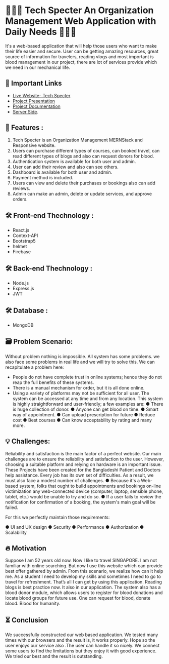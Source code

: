 # 📌📌📌 Tech Specter An Organization Management Web Application with Daily Needs 📌📌📌

It's a web-based application that will help those users who want to make their life easier and secure. User can be getting amazing resources, great source of information for travelers, reading vlogs and most important is blood management in our project, there are lot of services provide which we need in our mechanical life.


## 🚀 Important Links

- [Live Website- Tech Specter](https://agency-97aa4.web.app/)
- [Project Presentation](https://docs.google.com/presentation/d/1O11rhGDIw7LHqvoPr_UsC3YpMGp1UbJh/edit?usp=share_link&ouid=109756157162586402730&rtpof=true&sd=true)
- [Project Documentation](https://drive.google.com/file/d/1tOQI7dNMEWEoLmJH5NdPcDhLLxtFvLZU/view?usp=share_link)
- [Server Side](https://github.com/shahidmonowarr/tech-specter-server).

## 💎 Features :

01. Tech Specter is an Organization Management MERNStack and Responsive website.
02. Users can purchase different types of courses, can booked travel, can read different types of blogs and also can request donors for blood.
03. Authentication system is available for both user and admin.
04. User can add their review and also can see others.
05. Dashboard is available for both user and admin.
06. Payment method is included. 
07. Users can view and delete their purchases or bookings also can add reviews. 
08. Admin can make an admin, delete or update services, and approve orders.

## 🛠 Front-end Thechnology : 
* React.js
* Context-API
* Bootstrap5
* helmet
* Firebase

## 🛠 Back-end Thechnology : 
* Node.js
* Express.js
* JWT

## 🛠 Database : 
* MongoDB

## 🗃️ Problem Scenario: 
Without problem nothing is impossible. All system has some problems. we also face some problems in real life and we will try to solve this.
We can recapitulate a problem here:
* People do not have complete trust in online systems; hence they do not reap the full benefits of these systems.
* There is a manual mechanism for order, but it is all done online.
* Using a variety of platforms may not be sufficient for all user.
The system can be accessed at any time and from any location. This system is highly straightforward and user-friendly; a few examples are:
● There is huge collection of donor.
● Anyone can get blood on time.
● Smart way of appointment.
● Can upload prescription for future
● Reduce cost
● Best courses
● Can know acceptability by rating and many more.

## 💡 Challenges: 
Reliability and satisfaction is the main factor of a perfect website. Our main challenges are to ensure the reliability and satisfaction to the user. However, choosing a suitable platform and relying on hardware is an important issue. These Projects have been created for the Bangladeshi Patient and Doctors help assistance.
Every job has its own set of difficulties. As a result, we must also face a modest number of challenges.
● Because it's a Web-based system, folks that ought to build appointments and
bookings on-line victimization any web-connected device (computer, laptop,
sensible phone, tablet, etc.) would be unable to try and do so.
● If a user fails to review the notification for confirmation of a booking, the
system's main goal will be failed. 

For this we perfectly maintain those requirements:

● UI and UX design
● Security
● Performance
● Authorization
● Scalability
   
    
## 🔥 Motivation
Suppose I am 52 years old now. Now I like to travel SINGAPORE. I am not familiar with online searching. But now I use this website which can provide best offer gathered by admin. From this scenario, we realize how can it help me. As a student I need to develop my skills and sometimes I need to go to travel for refreshment. That’s all I can get by using this application. Reading blogs is best practice now. It also in our application. The system also has a blood donor module, which allows users to register for blood donations and locate blood groups for future use. One can request for blood, donate blood. Blood for humanity.

## ⏳ Conclusion
We successfully constructed our web based application. We tested many times with our browsers and the result is, it works properly. Hope so the user enjoys our service also .The user can handle it so nicely. We connect some users to find the limitations but they enjoy it with good experience. We tried our best and the result is outstanding.
